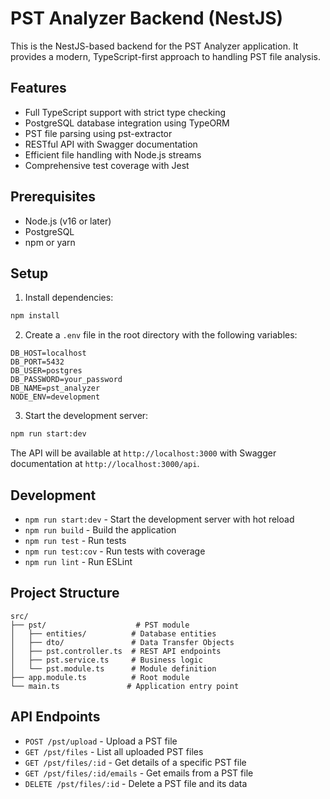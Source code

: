 # PST Analyzer Backend (NestJS)

This is the NestJS-based backend for the PST Analyzer application. It provides a modern, TypeScript-first approach to handling PST file analysis.

## Features

- Full TypeScript support with strict type checking
- PostgreSQL database integration using TypeORM
- PST file parsing using pst-extractor
- RESTful API with Swagger documentation
- Efficient file handling with Node.js streams
- Comprehensive test coverage with Jest

## Prerequisites

- Node.js (v16 or later)
- PostgreSQL
- npm or yarn

## Setup

1. Install dependencies:
```bash
npm install
```

2. Create a `.env` file in the root directory with the following variables:
```env
DB_HOST=localhost
DB_PORT=5432
DB_USER=postgres
DB_PASSWORD=your_password
DB_NAME=pst_analyzer
NODE_ENV=development
```

3. Start the development server:
```bash
npm run start:dev
```

The API will be available at `http://localhost:3000` with Swagger documentation at `http://localhost:3000/api`.

## Development

- `npm run start:dev` - Start the development server with hot reload
- `npm run build` - Build the application
- `npm run test` - Run tests
- `npm run test:cov` - Run tests with coverage
- `npm run lint` - Run ESLint

## Project Structure

```
src/
├── pst/                    # PST module
│   ├── entities/          # Database entities
│   ├── dto/               # Data Transfer Objects
│   ├── pst.controller.ts  # REST API endpoints
│   ├── pst.service.ts     # Business logic
│   └── pst.module.ts      # Module definition
├── app.module.ts          # Root module
└── main.ts               # Application entry point
```

## API Endpoints

- `POST /pst/upload` - Upload a PST file
- `GET /pst/files` - List all uploaded PST files
- `GET /pst/files/:id` - Get details of a specific PST file
- `GET /pst/files/:id/emails` - Get emails from a PST file
- `DELETE /pst/files/:id` - Delete a PST file and its data

